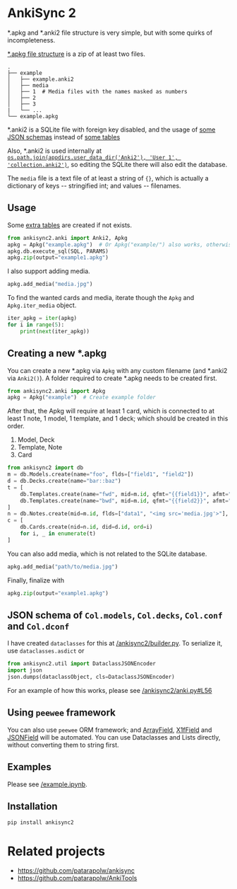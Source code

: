 # AnkiSync 2

\*.apkg and \*.anki2 file structure is very simple, but with some quirks of incompleteness.

[\*.apkg file structure](https://github.com/ankidroid/Anki-Android/wiki/Database-Structure) is a zip of at least two files.

```
.
├── example
│   ├── example.anki2
│   ├── media
│   ├── 1  # Media files with the names masked as numbers
│   ├── 2
│   ├── 3
|   └── ...
└── example.apkg
```

\*.anki2 is a SQLite file with foreign key disabled, and the usage of [some JSON schemas](/ankisync2/builder.py) instead of [some tables](/ankisync2/db.py#L46)

Also, \*.anki2 is used internally at [`os.path.join(appdirs.user_data_dir('Anki2'), 'User 1', 'collection.anki2')`](https://github.com/patarapolw/ankisync/blob/master/ankisync/dir.py#L9), so editing the SQLite there will also edit the database.

The `media` file is a text file of at least a string of `{}`, which is actually a dictionary of keys -- stringified int; and values -- filenames.

## Usage

Some [extra tables](/ankisync2/db.py#L46) are created if not exists.

```python
from ankisync2.anki import Anki2, Apkg
apkg = Apkg("example.apkg")  # Or Apkg("example/") also works, otherwise the folder named 'example' will be created.
apkg.db.execute_sql(SQL, PARAMS)
apkg.zip(output="example1.apkg")
```

I also support adding media.

```python
apkg.add_media("media.jpg")
```

To find the wanted cards and media, iterate though the `Apkg` and `Apkg.iter_media` object.

```python
iter_apkg = iter(apkg)
for i in range(5):
    print(next(iter_apkg))
```

## Creating a new *.apkg

You can create a new \*.apkg via `Apkg` with any custom filename (and \*.anki2 via `Anki2()`). A folder required to create \*.apkg needs to be created first.

```python
from ankisync2.anki import Apkg
apkg = Apkg("example")  # Create example folder
```

After that, the Apkg will require at least 1 card, which is connected to at least 1 note, 1 model, 1 template, and 1 deck; which should be created in this order.

1. Model, Deck
2. Template, Note
3. Card

```python
from ankisync2 import db
m = db.Models.create(name="foo", flds=["field1", "field2"])
d = db.Decks.create(name="bar::baz")
t = [
    db.Templates.create(name="fwd", mid=m.id, qfmt="{{field1}}", afmt="{{field2}}"),
    db.Templates.create(name="bwd", mid=m.id, qfmt="{{field2}}", afmt="{{field1}}")   
]
n = db.Notes.create(mid=m.id, flds=["data1", "<img src='media.jpg'>"], tags=["tag1", "tag2"])
c = [
    db.Cards.create(nid=n.id, did=d.id, ord=i)
    for i, _ in enumerate(t)
]
```

You can also add media, which is not related to the SQLite database.

```python
apkg.add_media("path/to/media.jpg")
```

Finally, finalize with

```python
apkg.zip(output="example1.apkg")
```

## JSON schema of `Col.models`, `Col.decks`, `Col.conf` and `Col.dconf`

I have created `dataclasses` for this at [/ankisync2/builder.py](/ankisync2/builder.py). To serialize it, use `dataclasses.asdict` or

```python
from ankisync2.util import DataclassJSONEncoder
import json
json.dumps(dataclassObject, cls=DataclassJSONEncoder)
```

For an example of how this works, please see [/ankisync2/anki.py#L56](/ankisync2/anki.py#L56)

## Using `peewee` framework

You can also use `peewee` ORM framework; and [ArrayField](/ankisync2/db.py#L21), [X1fField](/ankisync2/db.py#L31) and [JSONField](/ankisync2/db.py#L31) will be automated. You can use Dataclasses and Lists directly, without converting them to string first.

## Examples

Please see [/example.ipynb](/example.ipynb).

## Installation

```bash
pip install ankisync2
```

# Related projects

- <https://github.com/patarapolw/ankisync>
- <https://github.com/patarapolw/AnkiTools>

